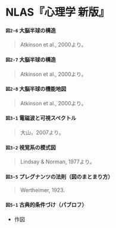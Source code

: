 # NLAS『心理学 新版』


#### `図2-6` 大脳半球の構造
> Atkinson et al., 2000より。

#### `図2-7` 大脳半球の構造
> Atkinson et al., 2000より。

#### `図2-8` 大脳半球の機能地図
> Atkinson et al., 2000より。

#### `図3-1` 電磁波と可視スペクトル
> 大山，2007より。

#### `図3-2` 視覚系の模式図
> Lindsay & Norman, 1977より。

#### `図3-5` プレグナンツの法則（図のまとまり方）
> Wertheimer, 1923.

#### `図5-1` 古典的条件づけ（パブロフ）
+ 作図

